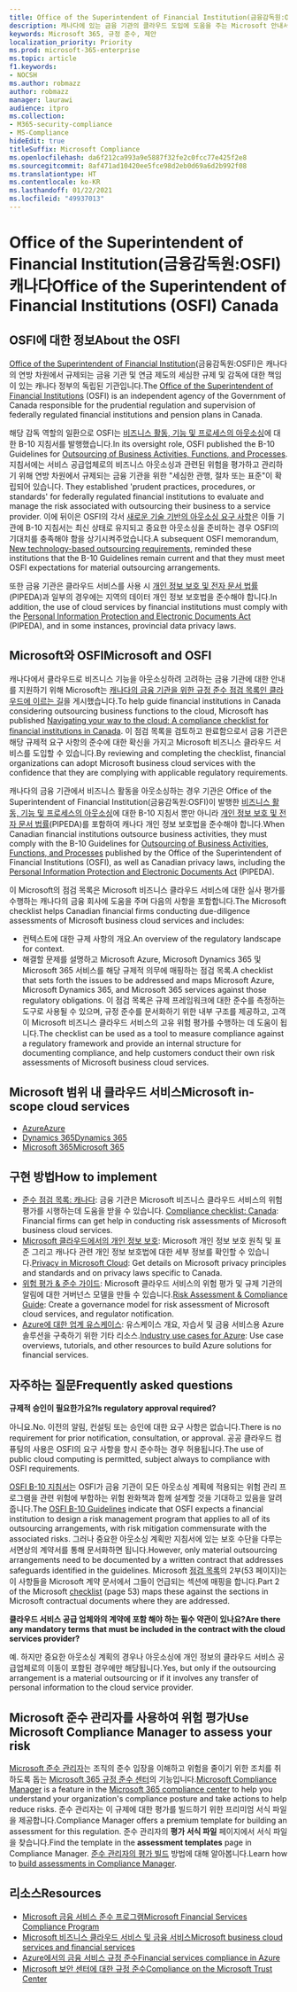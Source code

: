 ```yaml
---
title: Office of the Superintendent of Financial Institution(금융감독원:OSFI) 캐나다
description: 캐나다에 있는 금융 기관의 클라우드 도입에 도움을 주는 Microsoft 안내서입니다.
keywords: Microsoft 365, 규정 준수, 제안
localization_priority: Priority
ms.prod: microsoft-365-enterprise
ms.topic: article
f1.keywords:
- NOCSH
ms.author: robmazz
author: robmazz
manager: laurawi
audience: itpro
ms.collection:
- M365-security-compliance
- MS-Compliance
hideEdit: true
titleSuffix: Microsoft Compliance
ms.openlocfilehash: da6f212ca993a9e5887f32fe2c0fcc77e425f2e8
ms.sourcegitcommit: 8af471ad10420ee5fce98d2eb0d69a6d2b992f08
ms.translationtype: HT
ms.contentlocale: ko-KR
ms.lasthandoff: 01/22/2021
ms.locfileid: "49937013"
---
```

# <a name="office-of-the-superintendent-of-financial-institutions-osfi-canada"></a><span data-ttu-id="72e71-104">Office of the Superintendent of Financial Institution(금융감독원:OSFI) 캐나다</span><span class="sxs-lookup"><span data-stu-id="72e71-104">Office of the Superintendent of Financial Institutions (OSFI) Canada</span></span>

## <a name="about-the-osfi"></a><span data-ttu-id="72e71-105">OSFI에 대한 정보</span><span class="sxs-lookup"><span data-stu-id="72e71-105">About the OSFI</span></span>

<span data-ttu-id="72e71-106">[Office of the Superintendent of Financial Institution](https://www.osfi-bsif.gc.ca/Eng/Pages/default.aspx)(금융감독원:OSFI)은 캐나다의 연방 차원에서 규제되는 금융 기관 및 연금 제도의 세심한 규제 및 감독에 대한 책임이 있는 캐나다 정부의 독립된 기관입니다.</span><span class="sxs-lookup"><span data-stu-id="72e71-106">The [Office of the Superintendent of Financial Institutions](https://www.osfi-bsif.gc.ca/Eng/Pages/default.aspx) (OSFI) is an independent agency of the Government of Canada responsible for the prudential regulation and supervision of federally regulated financial institutions and pension plans in Canada.</span></span>

<span data-ttu-id="72e71-107">해당 감독 역할의 일환으로 OSFI는 [비즈니스 활동, 기능 및 프로세스의 아웃소싱](https://www.osfi-bsif.gc.ca/Eng/fi-if/rg-ro/gdn-ort/gl-ld/Pages/b10.aspx)에 대한 B-10 지침서를 발행했습니다.</span><span class="sxs-lookup"><span data-stu-id="72e71-107">In its oversight role, OSFI published the B-10 Guidelines for [Outsourcing of Business Activities, Functions, and Processes](https://www.osfi-bsif.gc.ca/Eng/fi-if/rg-ro/gdn-ort/gl-ld/Pages/b10.aspx).</span></span> <span data-ttu-id="72e71-108">지침서에는 서비스 공급업체로의 비즈니스 아웃소싱과 관련된 위험을 평가하고 관리하기 위해 연방 차원에서 규제되는 금융 기관을 위한 "세심한 관행, 절차 또는 표준"이 확립되어 있습니다.  </span><span class="sxs-lookup"><span data-stu-id="72e71-108">They established 'prudent practices, procedures, or standards' for federally regulated financial institutions to evaluate and manage the risk associated with outsourcing their business to a service provider.</span></span> <span data-ttu-id="72e71-109">이에 뒤이은 OSFI의 각서 [새로운 기술 기반의 아웃소싱 요구 사항](https://www.osfi-bsif.gc.ca/Eng/fi-if/rg-ro/gdn-ort/gl-ld/Pages/cldcmp.aspx)은 이들 기관에 B-10 지침서는 최신 상태로 유지되고 중요한 아웃소싱을 준비하는 경우 OSFI의 기대치를 충족해야 함을 상기시켜주었습니다.</span><span class="sxs-lookup"><span data-stu-id="72e71-109">A subsequent OSFI memorandum, [New technology-based outsourcing requirements](https://www.osfi-bsif.gc.ca/Eng/fi-if/rg-ro/gdn-ort/gl-ld/Pages/cldcmp.aspx), reminded these institutions that the B-10 Guidelines remain current and that they must meet OSFI expectations for material outsourcing arrangements.</span></span>

<span data-ttu-id="72e71-110">또한 금융 기관은 클라우드 서비스를 사용 시 [개인 정보 보호 및 전자 문서 법률](https://www.priv.gc.ca/en/privacy-topics/privacy-laws-in-canada/the-personal-information-protection-and-electronic-documents-act-pipeda/)(PIPEDA)과 일부의 경우에는 지역의 데이터 개인 정보 보호법을 준수해야 합니다.</span><span class="sxs-lookup"><span data-stu-id="72e71-110">In addition, the use of cloud services by financial institutions must comply with the [Personal Information Protection and Electronic Documents Act](https://www.priv.gc.ca/en/privacy-topics/privacy-laws-in-canada/the-personal-information-protection-and-electronic-documents-act-pipeda/) (PIPEDA), and in some instances, provincial data privacy laws.</span></span>

## <a name="microsoft-and-osfi"></a><span data-ttu-id="72e71-111">Microsoft와 OSFI</span><span class="sxs-lookup"><span data-stu-id="72e71-111">Microsoft and OSFI</span></span>

<span data-ttu-id="72e71-112">캐나다에서 클라우드로 비즈니스 기능을 아웃소싱하려 고려하는 금융 기관에 대한 안내를 지원하기 위해 Microsoft는 [캐나다의 금융 기관을 위한 규정 준수 점검 목록인 클라우드에 이르는 길](https://aka.ms/Azure-Canada-Compliance)을 게시했습니다.</span><span class="sxs-lookup"><span data-stu-id="72e71-112">To help guide financial institutions in Canada considering outsourcing business functions to the cloud, Microsoft has published [Navigating your way to the cloud: A compliance checklist for financial institutions in Canada](https://aka.ms/Azure-Canada-Compliance).</span></span> <span data-ttu-id="72e71-113">이 점검 목록을 검토하고 완료함으로서 금융 기관은 해당 규제적 요구 사항의 준수에 대한 확신을 가지고 Microsoft 비즈니스 클라우드 서비스를 도입할 수 있습니다.</span><span class="sxs-lookup"><span data-stu-id="72e71-113">By reviewing and completing the checklist, financial organizations can adopt Microsoft business cloud services with the confidence that they are complying with applicable regulatory requirements.</span></span>

<span data-ttu-id="72e71-114">캐나다의 금융 기관에서 비즈니스 활동을 아웃소싱하는 경우 기관은 Office of the Superintendent of Financial Institution(금융감독원:OSFI)이 발행한 [비즈니스 활동, 기능 및 프로세스의 아웃소싱](https://www.osfi-bsif.gc.ca/Eng/fi-if/rg-ro/gdn-ort/gl-ld/Pages/b10.aspx)에 대한 B-10 지침서 뿐만 아니라 [개인 정보 보호 및 전자 문서 법률](https://www.priv.gc.ca/en/privacy-topics/privacy-laws-in-canada/the-personal-information-protection-and-electronic-documents-act-pipeda/)(PIPEDA)를 포함하여 캐나다 개인 정보 보호법을 준수해야 합니다.</span><span class="sxs-lookup"><span data-stu-id="72e71-114">When Canadian financial institutions outsource business activities, they must comply with the B-10 Guidelines for [Outsourcing of Business Activities, Functions, and Processes](https://www.osfi-bsif.gc.ca/Eng/fi-if/rg-ro/gdn-ort/gl-ld/Pages/b10.aspx) published by the Office of the Superintendent of Financial Institutions (OSFI), as well as Canadian privacy laws, including the [Personal Information Protection and Electronic Documents Act](https://www.priv.gc.ca/en/privacy-topics/privacy-laws-in-canada/the-personal-information-protection-and-electronic-documents-act-pipeda/) (PIPEDA).</span></span>

<span data-ttu-id="72e71-115">이 Microsoft의 점검 목록은 Microsoft 비즈니스 클라우드 서비스에 대한 실사 평가를 수행하는 캐나다의 금융 회사에 도움을 주며 다음의 사항을 포함합니다.</span><span class="sxs-lookup"><span data-stu-id="72e71-115">The Microsoft checklist helps Canadian financial firms conducting due-diligence assessments of Microsoft business cloud services and includes:</span></span>

- <span data-ttu-id="72e71-116">컨텍스트에 대한 규제 사항의 개요.</span><span class="sxs-lookup"><span data-stu-id="72e71-116">An overview of the regulatory landscape for context.</span></span>
- <span data-ttu-id="72e71-117">해결할 문제를 설명하고 Microsoft Azure, Microsoft Dynamics 365 및 Microsoft 365 서비스를 해당 규제적 의무에 매핑하는 점검 목록.</span><span class="sxs-lookup"><span data-stu-id="72e71-117">A checklist that sets forth the issues to be addressed and maps Microsoft Azure, Microsoft Dynamics 365, and Microsoft 365 services against those regulatory obligations.</span></span> <span data-ttu-id="72e71-118">이 점검 목록은 규제 프레임워크에 대한 준수를 측정하는 도구로 사용될 수 있으며, 규정 준수를 문서화하기 위한 내부 구조를 제공하고, 고객이 Microsoft 비즈니스 클라우드 서비스의 고유 위험 평가를 수행하는 데 도움이 됩니다.</span><span class="sxs-lookup"><span data-stu-id="72e71-118">The checklist can be used as a tool to measure compliance against a regulatory framework and provide an internal structure for documenting compliance, and help customers conduct their own risk assessments of Microsoft business cloud services.</span></span>

## <a name="microsoft-in-scope-cloud-services"></a><span data-ttu-id="72e71-119">Microsoft 범위 내 클라우드 서비스</span><span class="sxs-lookup"><span data-stu-id="72e71-119">Microsoft in-scope cloud services</span></span>

- [<span data-ttu-id="72e71-120">Azure</span><span class="sxs-lookup"><span data-stu-id="72e71-120">Azure</span></span>](https://aka.ms/AzureCompliance)
- [<span data-ttu-id="72e71-121">Dynamics 365</span><span class="sxs-lookup"><span data-stu-id="72e71-121">Dynamics 365</span></span>](https://aka.ms/d365-compliance-list)
- [<span data-ttu-id="72e71-122">Microsoft 365</span><span class="sxs-lookup"><span data-stu-id="72e71-122">Microsoft 365</span></span>](https://aka.ms/o365-compliance-framework)

## <a name="how-to-implement"></a><span data-ttu-id="72e71-123">구현 방법</span><span class="sxs-lookup"><span data-stu-id="72e71-123">How to implement</span></span>

- <span data-ttu-id="72e71-124">[준수 점검 목록: 캐나다](https://aka.ms/Azure-Canada-Compliance): 금융 기관은 Microsoft 비즈니스 클라우드 서비스의 위험 평가를 시행하는데 도움을 받을 수 있습니다. </span><span class="sxs-lookup"><span data-stu-id="72e71-124">[Compliance checklist: Canada](https://aka.ms/Azure-Canada-Compliance): Financial firms can get help in conducting risk assessments of Microsoft business cloud services.</span></span>
- <span data-ttu-id="72e71-125">[Microsoft 클라우드에서의 개인 정보 보호](https://aka.ms/MCSPrivacy): Microsoft 개인 정보 보호 원칙 및 표준 그리고 캐나다 관련 개인 정보 보호법에 대한 세부 정보를 확인할 수 있습니다.</span><span class="sxs-lookup"><span data-stu-id="72e71-125">[Privacy in Microsoft Cloud](https://aka.ms/MCSPrivacy): Get details on Microsoft privacy principles and standards and on privacy laws specific to Canada.</span></span>
- <span data-ttu-id="72e71-126">[위험 평가 & 준수 가이드](https://aka.ms/RiskGovernanceGuide): Microsoft 클라우드 서비스의 위험 평가 및 규제 기관의 알림에 대한 거버넌스 모델을 만들 수 있습니다.</span><span class="sxs-lookup"><span data-stu-id="72e71-126">[Risk Assessment & Compliance Guide](https://aka.ms/RiskGovernanceGuide): Create a governance model for risk assessment of Microsoft cloud services, and regulator notification.</span></span>
- <span data-ttu-id="72e71-127">[Azure에 대한 업계 유스케이스](https://docs.microsoft.com/azure/industry/financial/): 유스케이스 개요, 자습서 및 금융 서비스용 Azure 솔루션을 구축하기 위한 기타 리소스.</span><span class="sxs-lookup"><span data-stu-id="72e71-127">[Industry use cases for Azure](https://docs.microsoft.com/azure/industry/financial/): Use case overviews, tutorials, and other resources to build Azure solutions for financial services.</span></span>

## <a name="frequently-asked-questions"></a><span data-ttu-id="72e71-128">자주하는 질문</span><span class="sxs-lookup"><span data-stu-id="72e71-128">Frequently asked questions</span></span>

<span data-ttu-id="72e71-129">**규제적 승인이 필요한가요?**</span><span class="sxs-lookup"><span data-stu-id="72e71-129">**Is regulatory approval required?**</span></span>

<span data-ttu-id="72e71-130">아니요.</span><span class="sxs-lookup"><span data-stu-id="72e71-130">No.</span></span> <span data-ttu-id="72e71-131">이전의 알림, 컨설팅 또는 승인에 대한 요구 사항은 없습니다.</span><span class="sxs-lookup"><span data-stu-id="72e71-131">There is no requirement for prior notification, consultation, or approval.</span></span> <span data-ttu-id="72e71-132">공공 클라우드 컴퓨팅의 사용은 OSFI의 요구 사항을 항시 준수하는 경우 허용됩니다.</span><span class="sxs-lookup"><span data-stu-id="72e71-132">The use of public cloud computing is permitted, subject always to compliance with OSFI requirements.</span></span>

<span data-ttu-id="72e71-133">[OSFI B-10 지침서](https://www.osfi-bsif.gc.ca/Eng/fi-if/rg-ro/gdn-ort/gl-ld/Pages/b10.aspx)는 OSFI가 금융 기관이 모든 아웃소싱 계획에 적용되는 위험 관리 프로그램을 관련 위험에 부합하는 위험 완화책과 함께 설계할 것을 기대하고 있음을 알려줍니다.</span><span class="sxs-lookup"><span data-stu-id="72e71-133">The [OSFI B-10 Guidelines](https://www.osfi-bsif.gc.ca/Eng/fi-if/rg-ro/gdn-ort/gl-ld/Pages/b10.aspx) indicate that OSFI expects a financial institution to design a risk management program that applies to all of its outsourcing arrangements, with risk mitigation commensurate with the associated risks.</span></span> <span data-ttu-id="72e71-134">그러나 중요한 아웃소싱 계획만 지침서에 있는 보호 수단을 다루는 서면상의 계약서를 통해 문서화하면 됩니다.</span><span class="sxs-lookup"><span data-stu-id="72e71-134">However, only material outsourcing arrangements need to be documented by a written contract that addresses safeguards identified in the guidelines.</span></span> <span data-ttu-id="72e71-135">Microsoft [점검 목록](https://aka.ms/Azure-Canada-Compliance)의 2부(53 페이지)는 이 사항들을 Microsoft 계약 문서에서 그들이 언급되는 섹션에 매핑을 합니다.</span><span class="sxs-lookup"><span data-stu-id="72e71-135">Part 2 of the Microsoft [checklist](https://aka.ms/Azure-Canada-Compliance) (page 53) maps these against the sections in Microsoft contractual documents where they are addressed.</span></span>

<span data-ttu-id="72e71-136">**클라우드 서비스 공급 업체와의 계약에 포함 해야 하는 필수 약관이 있나요?**</span><span class="sxs-lookup"><span data-stu-id="72e71-136">**Are there any mandatory terms that must be included in the contract with the cloud services provider?**</span></span>

<span data-ttu-id="72e71-137">예. 하지만 중요한 아웃소싱 계획의 경우나 아웃소싱에 개인 정보의 클라우드 서비스 공급업체로의 이동이 포함된 경우에만 해당됩니다.</span><span class="sxs-lookup"><span data-stu-id="72e71-137">Yes, but only if the outsourcing arrangement is a material outsourcing or if it involves any transfer of personal information to the cloud service provider.</span></span>

## <a name="use-microsoft-compliance-manager-to-assess-your-risk"></a><span data-ttu-id="72e71-138">Microsoft 준수 관리자를 사용하여 위험 평가</span><span class="sxs-lookup"><span data-stu-id="72e71-138">Use Microsoft Compliance Manager to assess your risk</span></span>

<span data-ttu-id="72e71-139">[Microsoft 준수 관리자](https://docs.microsoft.com/microsoft-365/compliance/compliance-manager)는 조직의 준수 입장을 이해하고 위험을 줄이기 위한 조치를 취하도록 돕는 [Microsoft 365 규정 준수 센터](https://docs.microsoft.com/microsoft-365/compliance/microsoft-365-compliance-center)의 기능입니다.</span><span class="sxs-lookup"><span data-stu-id="72e71-139">[Microsoft Compliance Manager](https://docs.microsoft.com/microsoft-365/compliance/compliance-manager) is a feature in the [Microsoft 365 compliance center](https://docs.microsoft.com/microsoft-365/compliance/microsoft-365-compliance-center) to help you understand your organization's compliance posture and take actions to help reduce risks.</span></span> <span data-ttu-id="72e71-140">준수 관리자는 이 규제에 대한 평가를 빌드하기 위한 프리미엄 서식 파일을 제공합니다.</span><span class="sxs-lookup"><span data-stu-id="72e71-140">Compliance Manager offers a premium template for building an assessment for this regulation.</span></span> <span data-ttu-id="72e71-141">준수 관리자의 **평가 서식 파일** 페이지에서 서식 파일을 찾습니다.</span><span class="sxs-lookup"><span data-stu-id="72e71-141">Find the template in the **assessment templates** page in Compliance Manager.</span></span> <span data-ttu-id="72e71-142">[준수 관리자의 평가 빌드](https://docs.microsoft.com/microsoft-365/compliance/compliance-manager-assessments) 방법에 대해 알아봅니다.</span><span class="sxs-lookup"><span data-stu-id="72e71-142">Learn how to [build assessments in Compliance Manager](https://docs.microsoft.com/microsoft-365/compliance/compliance-manager-assessments).</span></span>

## <a name="resources"></a><span data-ttu-id="72e71-143">리소스</span><span class="sxs-lookup"><span data-stu-id="72e71-143">Resources</span></span>

- [<span data-ttu-id="72e71-144">Microsoft 금융 서비스 준수 프로그램</span><span class="sxs-lookup"><span data-stu-id="72e71-144">Microsoft Financial Services Compliance Program</span></span>](https://aka.ms/FSCP-Print)
- [<span data-ttu-id="72e71-145">Microsoft 비즈니스 클라우드 서비스 및 금융 서비스</span><span class="sxs-lookup"><span data-stu-id="72e71-145">Microsoft business cloud services and financial services</span></span>](https://www.microsoft.com/trustcenter/cloudservices/financialservices)
- [<span data-ttu-id="72e71-146">Azure에서의 금융 서비스 규정 준수</span><span class="sxs-lookup"><span data-stu-id="72e71-146">Financial services compliance in Azure</span></span>](https://azure.microsoft.com/resources/videos/azurecon-2015-financial-services-compliance-in-azure/)
- [<span data-ttu-id="72e71-147">Microsoft 보안 센터에 대한 규정 준수</span><span class="sxs-lookup"><span data-stu-id="72e71-147">Compliance on the Microsoft Trust Center</span></span>](https://www.microsoft.com/trust-center/compliance/compliance-overview)
